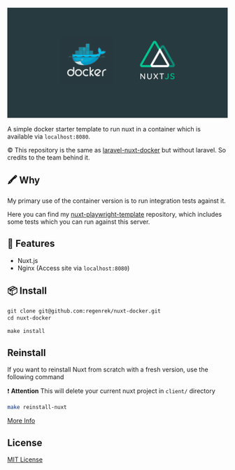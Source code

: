 ![Nuxt Docker Starter](./banner.png)

A simple docker starter template to run nuxt in a container which is available via `localhost:8080`. 

©️ This repository is the same as [laravel-nuxt-docker](https://github.com/nevadskiy/laravel-nuxt-docker) but without laravel. So credits to the team behind it. 

## 🖍️ Why

My primary use of the container version is to run integration tests against it.

Here you can find my [nuxt-playwright-template](https://github.com/regenrek/nuxt-playwright-template) repository, which includes some tests which you can run against this server.

## 🚀 Features

* Nuxt.js
* Nginx (Access site via `localhost:8080`)

## 📦 Install

```
git clone git@github.com:regenrek/nuxt-docker.git
cd nuxt-docker
```

```
make install
```

## Reinstall

If you want to reinstall Nuxt from scratch with a fresh version, use the following command

❗ **Attention** This will delete your current nuxt project in `client/` directory 

```bash
make reinstall-nuxt
```

[More Info](https://github.com/nevadskiy/laravel-nuxt-docker#reinstallation-frameworks)

## License

[MIT License](./LICENSE)